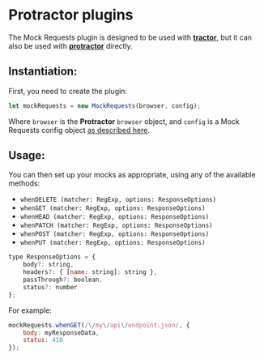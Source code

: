 # Protractor plugins

The Mock Requests plugin is designed to be used with [**tractor**](https://github.com/TradeMe/tractor), but it can also be used with [**protractor**](http://www.protractortest.org/) directly.

## Instantiation:

First, you need to create the plugin:

```javascript
let mockRequests = new MockRequests(browser, config);
```

Where `browser` is the **Protractor** `browser` object, and `config` is a Mock Requests config object [as described here](./configuration.md).

## Usage:

You can then set up your mocks as appropriate, using any of the available methods:

* `whenDELETE (matcher: RegExp, options: ResponseOptions)`
* `whenGET (matcher: RegExp, options: ResponseOptions)`
* `whenHEAD (matcher: RegExp, options: ResponseOptions)`
* `whenPATCH (matcher: RegExp, options: ResponseOptions)`
* `whenPOST (matcher: RegExp, options: ResponseOptions)`
* `whenPUT (matcher: RegExp, options: ResponseOptions)`

```javascript
type ResponseOptions = {
    body?: string,
    headers?: { [name: string]: string },
    passThrough?: boolean,
    status?: number
};
```

For example:

```javascript
mockRequests.whenGET(/\/my\/api\/endpoint.json/, {
    body: myResponseData,
    status: 418
});
```
